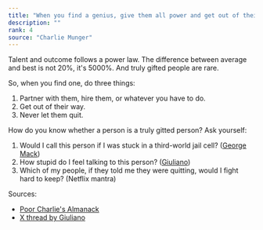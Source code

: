 ```yaml
---
title: "When you find a genius, give them all power and get out of their way."
description: ""
rank: 4
source: "Charlie Munger"
---
```


Talent and outcome follows a power law. The difference between average and best is not 20%, it's 5000%. And truly gifted people are rare.

So, when you find one, do three things:

1. Partner with them, hire them, or whatever you have to do.
2. Get out of their way.
3. Never let them quit.

How do you know whether a person is a truly gitted person? Ask yourself:

1. Would I call this person if I was stuck in a third-world jail cell? ([George Mack](https://press.stripe.com/poor-charlies-almanack))
2. How stupid do I feel talking to this person? ([Giuliano](https://x.com/Giuliano_Mana/status/1880631676424085863))
3. Which of my people, if they told me they were quitting, would I fight hard to keep? (Netflix mantra)

Sources:

- [Poor Charlie's Almanack](https://press.stripe.com/poor-charlies-almanack)
- [X thread by Giuliano](https://x.com/Giuliano_Mana/status/1880631285842051469)
